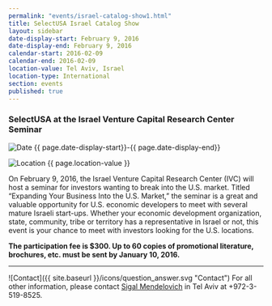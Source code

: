 ```yaml
---
permalink: "events/israel-catalog-show1.html"
title: SelectUSA Israel Catalog Show
layout: sidebar
date-display-start: February 9, 2016
date-display-end: February 9, 2016
calendar-start: 2016-02-09
calendar-end: 2016-02-09
location-value: Tel Aviv, Israel
location-type: International
section: events
published: true
---
```


### SelectUSA at the Israel Venture Capital Research Center Seminar

![Date](https://google.github.io/material-design-icons/action/svg/design/ic_event_24px.svg "Date") {{ page.date-display-start}}-{{ page.date-display-end}}

![Location](http://google.github.io/material-design-icons/social/svg/design/ic_location_city_24px.svg "Location") {{ page.location-value }}

On February 9, 2016, the Israel Venture Capital Research Center (IVC) will host a seminar for investors wanting to break into the U.S. market. Titled “Expanding Your Business Into the U.S. Market,” the seminar is a great and valuable opportunity for U.S. economic developers to meet with several mature Israeli start-ups. Whether your economic development organization, state, community, tribe or territory has a representative in Israel or not, this event is your chance to meet with investors looking for the U.S. locations.

**The participation fee is $300. Up to 60 copies of promotional literature, brochures, etc. must be sent by January 10, 2016.** 

---

![Contact]({{ site.baseurl }}/icons/question_answer.svg "Contact") For all other information, please contact [Sigal Mendelovich](mailto:sigal.mendelovich@trade.gov) in Tel Aviv at +972-3-519-8525.

